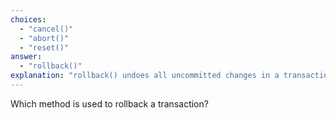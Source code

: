 ```yaml
---
choices:
  - "cancel()"
  - "abort()"
  - "reset()"
answer:
  - "rollback()"
explanation: "rollback() undoes all uncommitted changes in a transaction."
---
```


Which method is used to rollback a transaction?
